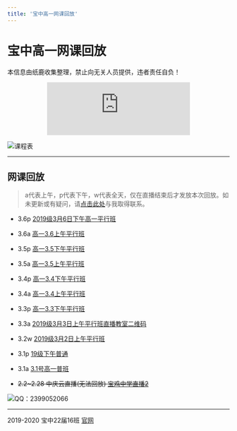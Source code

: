 ```yaml
---
title: '宝中高一网课回放'
---
```


# 宝中高一网课回放

本信息由纸鹿收集整理，禁止向无关人员提供，违者责任自负！

<iframe style="width:324px;height:120px;max-width:100%;border:none;display:block;margin:auto" src="http://ucme.icu/banner.html" width="324" height="120"></iframe>

![课程表](http://l33z22l11.gitee.io/app16/wk.jpg)

------

## 网课回放

> a代表上午，p代表下午，w代表全天，仅在直播结束后才发放本次回放。如未更新或有疑问，请[点击此处](http://wpa.qq.com/msgrd?v=3&uin=2399052066&site=qq&menu=yes)与我取得联系。

- 3.6p [2019级3月6日下午高一平行班](https://hezhibo.migucloud.com/play/3q05GNa6W3Q)

- 3.6a [高一3.6上午平行班](https://hezhibo.migucloud.com/play/BpyNnXG1d0U)

- 3.5p [高一3.5下午平行班](https://hezhibo.migucloud.com/play/1xrLcb9xBtQ)

- 3.5a [高一3.5上午平行班](https://hezhibo.migucloud.com/play/xB6iDW-CdcM)

- 3.4p [高一3.4下午平行班](https://hezhibo.migucloud.com/play/wr0dCRvKID4)

- 3.4a [高一3.4上午平行班](https://hezhibo.migucloud.com/play/J7cVy_9_KCw)

- 3.3p [高一3.3下午平行班](https://hezhibo.migucloud.com/play/a05gJFatVR8)

- 3.3a [2019级3月3日上午平行班直播教室二维码](https://hezhibo.migucloud.com/play/3qQpWydqP5M)

- 3.2w [2019级3月2日上午平行班](https://hezhibo.migucloud.com/play/QjNvvvlli18)

- 3.1p [19级下午普通](https://hezhibo.migucloud.com/play/xywVpS9wAcw)

- 3.1a [3.1号高一普班](https://hezhibo.migucloud.com/play/QynYQ_u77P8)

- ~~2.2~2.28 中庆云直播(无法回放) [宝鸡中学直播2](https://cloudlive.zonekey.com.cn/cloudlive/index.html#/liveShowDetails?id=1580619225305)~~

![QQ：2399052066](http://thirdqq.qlogo.cn/g?b=qq&nk=2399052066&s=3)

------

2019-2020 宝中22届16班 [官网](http://ucme.icu)
